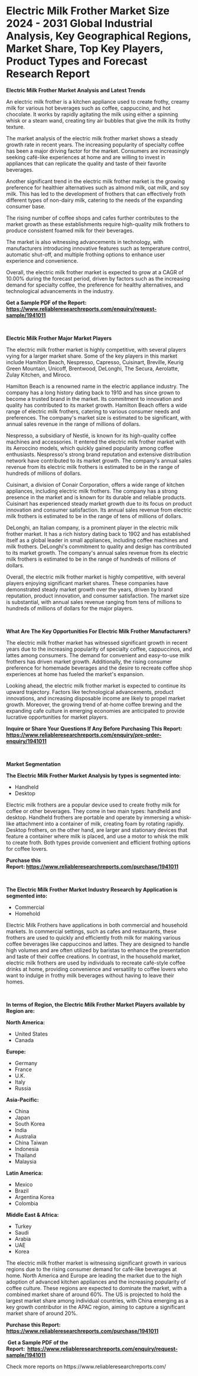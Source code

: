 <p><h1>Electric Milk Frother Market Size 2024 - 2031 Global Industrial Analysis, Key Geographical Regions, Market Share, Top Key Players, Product Types and Forecast Research Report</h1></p><p><strong>Electric Milk Frother Market Analysis and Latest Trends</strong></p>
<p><p>An electric milk frother is a kitchen appliance used to create frothy, creamy milk for various hot beverages such as coffee, cappuccino, and hot chocolate. It works by rapidly agitating the milk using either a spinning whisk or a steam wand, creating tiny air bubbles that give the milk its frothy texture.</p><p>The market analysis of the electric milk frother market shows a steady growth rate in recent years. The increasing popularity of specialty coffee has been a major driving factor for the market. Consumers are increasingly seeking café-like experiences at home and are willing to invest in appliances that can replicate the quality and taste of their favorite beverages.</p><p>Another significant trend in the electric milk frother market is the growing preference for healthier alternatives such as almond milk, oat milk, and soy milk. This has led to the development of frothers that can effectively froth different types of non-dairy milk, catering to the needs of the expanding consumer base.</p><p>The rising number of coffee shops and cafes further contributes to the market growth as these establishments require high-quality milk frothers to produce consistent foamed milk for their beverages.</p><p>The market is also witnessing advancements in technology, with manufacturers introducing innovative features such as temperature control, automatic shut-off, and multiple frothing options to enhance user experience and convenience.</p><p>Overall, the electric milk frother market is expected to grow at a CAGR of 10.00% during the forecast period, driven by factors such as the increasing demand for specialty coffee, the preference for healthy alternatives, and technological advancements in the industry.</p></p>
<p><strong>Get a Sample PDF of the Report:&nbsp; <a href="https://www.reliableresearchreports.com/enquiry/request-sample/1941011">https://www.reliableresearchreports.com/enquiry/request-sample/1941011</a></strong></p>
<p>&nbsp;</p>
<p><strong>Electric Milk Frother Major Market Players</strong></p>
<p><p>The electric milk frother market is highly competitive, with several players vying for a larger market share. Some of the key players in this market include Hamilton Beach, Nespresso, Capresso, Cuisinart, Breville, Keurig Green Mountain, Unicoff, Brentwood, DeLonghi, The Secura, Aerolatte, Zulay Kitchen, and Miroco.</p><p>Hamilton Beach is a renowned name in the electric appliance industry. The company has a long history dating back to 1910 and has since grown to become a trusted brand in the market. Its commitment to innovation and quality has contributed to its market growth. Hamilton Beach offers a wide range of electric milk frothers, catering to various consumer needs and preferences. The company's market size is estimated to be significant, with annual sales revenue in the range of millions of dollars.</p><p>Nespresso, a subsidiary of Nestlé, is known for its high-quality coffee machines and accessories. It entered the electric milk frother market with its Aeroccino models, which quickly gained popularity among coffee enthusiasts. Nespresso's strong brand reputation and extensive distribution network have contributed to its market growth. The company's annual sales revenue from its electric milk frothers is estimated to be in the range of hundreds of millions of dollars.</p><p>Cuisinart, a division of Conair Corporation, offers a wide range of kitchen appliances, including electric milk frothers. The company has a strong presence in the market and is known for its durable and reliable products. Cuisinart has experienced steady market growth due to its focus on product innovation and consumer satisfaction. Its annual sales revenue from electric milk frothers is estimated to be in the range of tens of millions of dollars.</p><p>DeLonghi, an Italian company, is a prominent player in the electric milk frother market. It has a rich history dating back to 1902 and has established itself as a global leader in small appliances, including coffee machines and milk frothers. DeLonghi's commitment to quality and design has contributed to its market growth. The company's annual sales revenue from its electric milk frothers is estimated to be in the range of hundreds of millions of dollars.</p><p>Overall, the electric milk frother market is highly competitive, with several players enjoying significant market shares. These companies have demonstrated steady market growth over the years, driven by brand reputation, product innovation, and consumer satisfaction. The market size is substantial, with annual sales revenue ranging from tens of millions to hundreds of millions of dollars for the major players.</p></p>
<p>&nbsp;</p>
<p><strong>What Are The Key Opportunities For Electric Milk Frother Manufacturers?</strong></p>
<p><p>The electric milk frother market has witnessed significant growth in recent years due to the increasing popularity of specialty coffee, cappuccinos, and lattes among consumers. The demand for convenient and easy-to-use milk frothers has driven market growth. Additionally, the rising consumer preference for homemade beverages and the desire to recreate coffee shop experiences at home has fueled the market's expansion.</p><p>Looking ahead, the electric milk frother market is expected to continue its upward trajectory. Factors like technological advancements, product innovations, and increasing disposable income are likely to propel market growth. Moreover, the growing trend of at-home coffee brewing and the expanding cafe culture in emerging economies are anticipated to provide lucrative opportunities for market players.</p></p>
<p><strong>Inquire or Share Your Questions If Any Before Purchasing This Report: <a href="https://www.reliableresearchreports.com/enquiry/pre-order-enquiry/1941011">https://www.reliableresearchreports.com/enquiry/pre-order-enquiry/1941011</a></strong></p>
<p>&nbsp;</p>
<p><strong>Market Segmentation</strong></p>
<p><strong>The Electric Milk Frother Market Analysis by types is segmented into:</strong></p>
<p><ul><li>Handheld</li><li>Desktop</li></ul></p>
<p><p>Electric milk frothers are a popular device used to create frothy milk for coffee or other beverages. They come in two main types: handheld and desktop. Handheld frothers are portable and operate by immersing a whisk-like attachment into a container of milk, creating foam by rotating rapidly. Desktop frothers, on the other hand, are larger and stationary devices that feature a container where milk is placed, and use a motor to whisk the milk to create froth. Both types provide convenient and efficient frothing options for coffee lovers.</p></p>
<p><strong>Purchase this Report:&nbsp;<a href="https://www.reliableresearchreports.com/purchase/1941011">https://www.reliableresearchreports.com/purchase/1941011</a></strong></p>
<p>&nbsp;</p>
<p><strong>The Electric Milk Frother Market Industry Research by Application is segmented into:</strong></p>
<p><ul><li>Commercial</li><li>Homehold</li></ul></p>
<p><p>Electric Milk Frothers have applications in both commercial and household markets. In commercial settings, such as cafes and restaurants, these frothers are used to quickly and efficiently froth milk for making various coffee beverages like cappuccinos and lattes. They are designed to handle high volumes and are often utilized by baristas to enhance the presentation and taste of their coffee creations. In contrast, in the household market, electric milk frothers are used by individuals to recreate café-style coffee drinks at home, providing convenience and versatility to coffee lovers who want to indulge in frothy milk beverages without having to leave their homes.</p></p>
<p>&nbsp;</p>
<p><strong>In terms of Region, the Electric Milk Frother Market Players available by Region are:</strong></p>
<p>
    <p> <strong> North America: </strong>
        <ul>
            <li>United States</li>
            <li>Canada</li>
        </ul>
        </p> 
    <p> <strong> Europe: </strong>
        <ul>
            <li>Germany</li>
            <li>France</li>
            <li>U.K.</li>
            <li>Italy</li>
            <li>Russia</li>
        </ul>
        </p> 
    <p> <strong> Asia-Pacific: </strong>
        <ul>
            <li>China</li>
            <li>Japan</li>
            <li>South Korea</li>
            <li>India</li>
            <li>Australia</li>
            <li>China Taiwan</li>
            <li>Indonesia</li>
            <li>Thailand</li>
            <li>Malaysia</li>
        </ul>
        </p> 
    <p> <strong> Latin America: </strong>
        <ul>
            <li>Mexico</li>
            <li>Brazil</li>
            <li>Argentina Korea</li>
            <li>Colombia</li>
        </ul>
        </p> 
    <p> <strong> Middle East & Africa: </strong>
        <ul>
            <li>Turkey</li>
            <li>Saudi</li>
            <li>Arabia</li>
            <li>UAE</li>
            <li>Korea</li>
        </ul>
    </p>
    </p>
<p><p>The electric milk frother market is witnessing significant growth in various regions due to the rising consumer demand for café-like beverages at home. North America and Europe are leading the market due to the high adoption of advanced kitchen appliances and the increasing popularity of coffee culture. These regions are expected to dominate the market, with a combined market share of around 60%. The US is projected to hold the largest market share among individual countries, with China emerging as a key growth contributor in the APAC region, aiming to capture a significant market share of around 20%.</p></p>
<p><strong>Purchase this Report: <a href="https://www.reliableresearchreports.com/purchase/1941011">https://www.reliableresearchreports.com/purchase/1941011</a></strong></p>
<p>&nbsp;<strong>Get a Sample PDF of the Report:&nbsp;&nbsp;<a href="https://www.reliableresearchreports.com/enquiry/request-sample/1941011">https://www.reliableresearchreports.com/enquiry/request-sample/1941011</a></strong></p>
<p><strong></strong></p>
<p>Check more reports on https://www.reliableresearchreports.com/</p>
